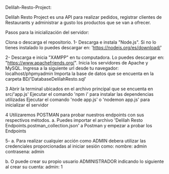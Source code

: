 Delilah-Resto-Project:

Delilah Resto Project es una API para realizar pedidos, registrar clientes de Restaurants y administrar a gusto los productos que se van a ofrecer.

Pasos para la inicialización del servidor:

Clona o descarga el repositorio.
1- Descarga e instala "Node.js". Si no lo tienes instalado lo puedes descargar en: 'https://nodejs.org/es/download/'

2- Descarga e inicia "XAMPP" en tu computadora. Lo puedes descargar en: "https://www.apachefriends.org/". 
    Inicia los servidores de Apache y MySQL.
    Ingresa a la siguiente url desde tu navegador: localhost/phpmyadmin
    Importa la base de datos que se encuenta en la carpeta BD/'DatabaseDelilahResto.sql'

3 Abrir la terminal ubicados en el archivo principal que se encuenta en src/'app.js' 
    Ejecutar el comando 'npm i' para instalar las dependencias utilizadas
    Ejecutar el comando 'node app.js' o 'nodemon app.js' para inicializar el servidor

4 Utilizaremos POSTMAN para probar nuestros endpoints con sus respectivos métodos. a. Puedes importar el archivo 'Delilah Resto Endpoints.postman_collection.json' a Postman y empezar a probar los Endpoints

5- a. Para realizar cualquier acción como ADMIN debera utilizar las credenciales proporcionadas al iniciar sesión como: nombre: admin contrasena: admin

b. O puede crear su propio usuario ADMINISTRADOR indicando lo siguiente al crear su cuenta: admin: 1